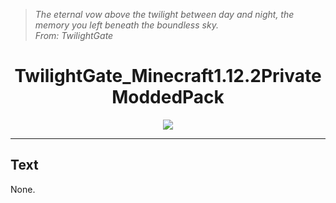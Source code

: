 > *The eternal vow above the twilight between day and night, the memory you left beneath the boundless sky.*  
> *From: TwilightGate*
# <div align="center">TwilightGate_Minecraft1.12.2PrivateModdedPack</div>
<div align="center">
  <a href="https://sm.ms/image/UjXbuVrxyE1K647" target="_blank"><img src="https://s2.loli.net/2024/10/19/UjXbuVrxyE1K647.png" ></a>
</div>

----------
## Text
None.
